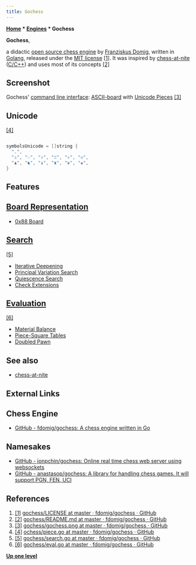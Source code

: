 ```yaml
---
title: Gochess
---
```

**[Home](Home "Home") * [Engines](Engines "Engines") * Gochess**

**Gochess**,

a didactic [open source chess engine](Category:Open_Source "Category:Open Source") by [Franziskus Domig](index.php?title=Franziskus_Domig&action=edit&redlink=1 "Franziskus Domig (page does not exist)"), written in [Golang](</Go_(Programming_Language)> "Go (Programming Language)"), released under the [MIT license](Massachusetts_Institute_of_Technology#License "Massachusetts Institute of Technology") <a id="cite-note-1" href="#cite-ref-1">[1]</a>.
It was inspired by [chess-at-nite](Chess-at-nite "Chess-at-nite") ([C/C++](Cpp "Cpp")) and uses most of its concepts <a id="cite-note-2" href="#cite-ref-2">[2]</a>

## Screenshot

[](https://github.com/fdomig/gochess/blob/master/gochess.png)
Gochess' [command line interface](CLI "CLI"): [ASCII-board](Graphics_Programming#ASCIIDiagrams "Graphics Programming") with [Unicode Pieces](Pieces#Unicode "Pieces") <a id="cite-note-3" href="#cite-ref-3">[3]</a>

## Unicode

<a id="cite-note-4" href="#cite-ref-4">[4]</a>

```C++

symbolsUnicode = []string {
  ".",
  "♙", "♘", "♗", "♖", "♕", "♔",
  "♟", "♞", "♝", "♜", "♛", "♚",
}

```

## Features

## [Board Representation](Board_Representation "Board Representation")

- [0x88 Board](0x88 "0x88")

## [Search](Search "Search")

<a id="cite-note-5" href="#cite-ref-5">[5]</a>

- [Iterative Deepening](Iterative_Deepening "Iterative Deepening")
- [Principal Variation Search](Principal_Variation_Search "Principal Variation Search")
- [Quiescence Search](Quiescence_Search "Quiescence Search")
- [Check Extensions](Check_Extensions "Check Extensions")

## [Evaluation](Evaluation "Evaluation")

<a id="cite-note-6" href="#cite-ref-6">[6]</a>

- [Material Balance](Material "Material")
- [Piece-Square Tables](Piece-Square_Tables "Piece-Square Tables")
- [Doubled Pawn](Doubled_Pawn "Doubled Pawn")

## See also

- [chess-at-nite](Chess-at-nite "Chess-at-nite")

## External Links

## Chess Engine

- [GitHub - fdomig/gochess: A chess engine written in Go](https://github.com/fdomig/gochess)

## Namesakes

- [GitHub - jonpchin/gochess: Online real time chess web server using websockets](https://github.com/jonpchin/gochess)
- [GitHub - anastasop/gochess: A library for handling chess games. It will support PGN, FEN, UCI](https://github.com/anastasop/gochess)

## References

1. <a id="cite-ref-1" href="#cite-note-1">[1]</a> [gochess/LICENSE at master · fdomig/gochess · GitHub](https://github.com/fdomig/gochess/blob/master/LICENSE)
1. <a id="cite-ref-2" href="#cite-note-2">[2]</a> [gochess/README.md at master · fdomig/gochess · GitHub](https://github.com/fdomig/gochess/blob/master/README.md)
1. <a id="cite-ref-3" href="#cite-note-3">[3]</a> [gochess/gochess.png at master · fdomig/gochess · GitHub](https://github.com/fdomig/gochess/blob/master/gochess.png)
1. <a id="cite-ref-4" href="#cite-note-4">[4]</a> [ochess/piece.go at master · fdomig/gochess · GitHub](https://github.com/fdomig/gochess/blob/master/engine/piece.go)
1. <a id="cite-ref-5" href="#cite-note-5">[5]</a> [gochess/search.go at master · fdomig/gochess · GitHub](https://github.com/fdomig/gochess/blob/master/engine/search.go)
1. <a id="cite-ref-6" href="#cite-note-6">[6]</a> [gochess/eval.go at master · fdomig/gochess · GitHub](https://github.com/fdomig/gochess/blob/master/engine/eval.go)

**[Up one level](Engines "Engines")**

